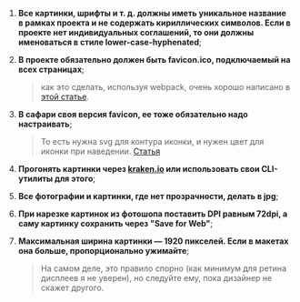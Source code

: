 1. **Все картинки, шрифты и т. д. должны иметь уникальное название в рамках проекта и не содержать кириллических символов. Если в проекте нет индивидуальных соглашений, то они должны именоваться в стиле lower-case-hyphenated**;

2. **В проекте обязательно должен быть favicon.ico, подключаемый на всех страницах**;
    > как это сделать, используя webpack, очень хорошо написано в [этой статье](https://medium.com/tech-angels-publications/bundle-your-favicons-with-webpack-b69d834b2f53).
  
3. **В сафари своя версия favicon, ее тоже обязательно надо настраивать**;
    > То есть нужна svg для контура иконки, и нужен цвет для иконки при наведении. [Статья](https://yoast.com/dev-blog/safari-pinned-tab-icon-mask-icon/)

4. **Прогонять картинки через [kraken.io](https://kraken.io/) или использовать свои CLI-утилиты для этого**;

5. **Все фотографии и картинки, где нет прозрачности, делать в jpg**;

6. **При нарезке картинок из фотошопа поставить DPI равным 72dpi, а саму картинку сохранить через "Save for Web"**;

7. **Максимальная ширина картинки — 1920 пикселей. Если в макетах она больше, пропорционально ужимайте**;
    > На самом деле, это правило спорно (как минимум для ретина дисплеев я не уверен), но следуйте ему, пока дизайнер не скажет другого.
